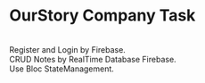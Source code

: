 # OurStory Company Task
<br  />
Register and Login by Firebase. <br  />
CRUD Notes by RealTime Database Firebase. <br  />
Use Bloc StateManagement. <br  />
